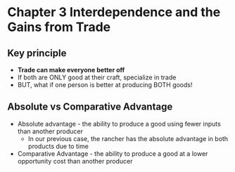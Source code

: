 # Chapter 3 Interdependence and the Gains from Trade
## Key principle
- **Trade can make everyone better off**
- If both are ONLY good at their craft, specialize in trade
- BUT, what if one person is better at producing BOTH goods!
## Absolute vs Comparative Advantage
- Absolute advantage - the ability to produce a good using fewer inputs than another producer
	- In our previous case, the rancher has the absolute advantage in both products due to time
- Comparative Advantage - the ability to produce a good at a lower opportunity cost than another producer